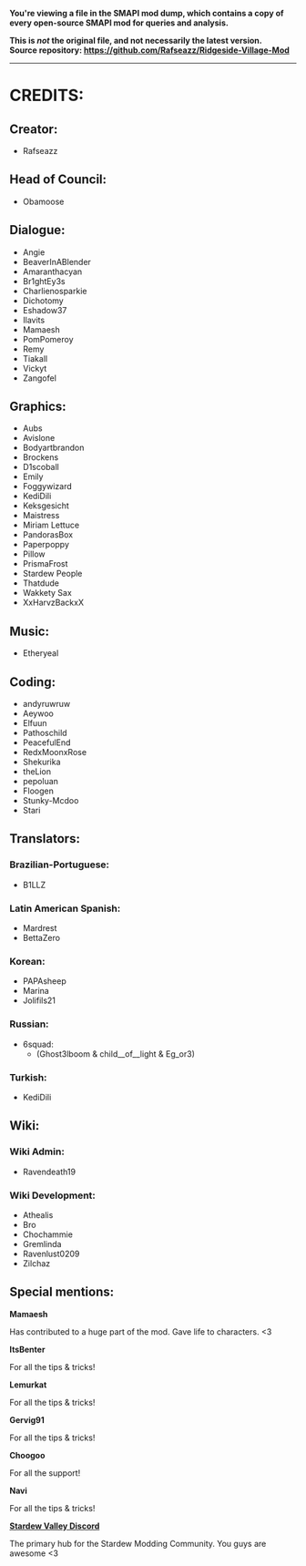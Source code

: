**You're viewing a file in the SMAPI mod dump, which contains a copy of every open-source SMAPI mod
for queries and analysis.**

**This is _not_ the original file, and not necessarily the latest version.**  
**Source repository: https://github.com/Rafseazz/Ridgeside-Village-Mod**

----

# CREDITS:

## Creator:
* Rafseazz

## Head of Council:
* Obamoose

## Dialogue:
* Angie
* BeaverInABlender
* Amaranthacyan
* Br1ghtEy3s
* Charlienosparkie
* Dichotomy
* Eshadow37
* Ilavits
* Mamaesh
* PomPomeroy
* Remy
* Tiakall
* Vickyt
* Zangofel

## Graphics:
* Aubs
* Avislone
* Bodyartbrandon
* Brockens
* D1scoball
* Emily
* Foggywizard
* KediDili
* Keksgesicht
* Maistress
* Miriam Lettuce
* PandorasBox
* Paperpoppy
* Pillow
* PrismaFrost
* Stardew People
* Thatdude
* Wakkety Sax
* XxHarvzBackxX

## Music:
* Etheryeal

## Coding:
* andyruwruw
* Aeywoo
* Elfuun
* Pathoschild
* PeacefulEnd
* RedxMoonxRose
* Shekurika
* theLion
* pepoluan
* Floogen
* Stunky-Mcdoo
* Stari

## Translators:

### Brazilian-Portuguese:
* B1LLZ

### Latin American Spanish:
* Mardrest
* BettaZero

### Korean:
* PAPAsheep
* Marina
* Jolifils21

### Russian:
* 6squad:
  * (Ghost3lboom & child__of__light & Eg_or3)

### Turkish:
* KediDili

## Wiki:

### Wiki Admin:
* Ravendeath19

### Wiki Development:
* Athealis
* Bro
* Chochammie
* Gremlinda
* Ravenlust0209
* Zilchaz

## Special mentions:

**Mamaesh**

Has contributed to a huge part of the mod. Gave life to characters. <3

**ItsBenter**

For all the tips & tricks!

**Lemurkat**

For all the tips & tricks!

**Gervig91**

For all the tips & tricks!

**Choogoo**

For all the support!

**Navi**

For all the tips & tricks!

**[Stardew Valley Discord](https://discord.com/invite/stardewvalley)**

The primary hub for the Stardew Modding Community.
You guys are awesome <3
